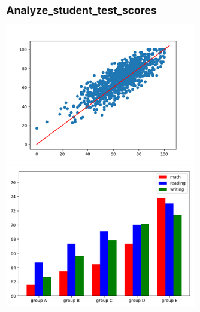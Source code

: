 # Analyze_student_test_scores

<img src="img/scatter1.png" alt="Scatter plot">

<br/>

<img src="img/bar1.png" alt="Barchart">
